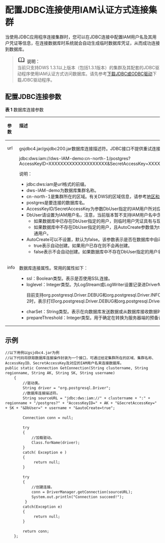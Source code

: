 # 配置JDBC连接使用IAM认证方式连接集群<a name="dws_01_0132"></a>

当使用JDBC应用程序连接集群时，您可以在JDBC连接中配置IAM用户名及其用户凭证等信息，在连接数据库时系统就会自动生成临时数据库凭证，从而成功连接到数据库。

>![](public_sys-resources/icon-note.gif) **说明：**   
>当前只支持DWS 1.3.1以上版本（包括1.3.1版本）的集群及其配套的JDBC驱动程序使用IAM认证方式访问数据库。请先参考[下载JDBC或ODBC驱动](下载jdbc或odbc驱动.md)下载JDBC驱动程序。  

## 配置JDBC连接参数<a name="section660621017949"></a>

**表 1**  数据库连接参数

<a name="table18711649194147"></a>
<table><thead align="left"><tr id="row49861304194147"><th class="cellrowborder" valign="top" width="13%" id="mcps1.2.3.1.1"><p id="p32179157194147"><a name="p32179157194147"></a><a name="p32179157194147"></a>参数</p>
</th>
<th class="cellrowborder" valign="top" width="87%" id="mcps1.2.3.1.2"><p id="p37754612194147"><a name="p37754612194147"></a><a name="p37754612194147"></a>描述</p>
</th>
</tr>
</thead>
<tbody><tr id="row35428286194147"><td class="cellrowborder" valign="top" width="13%" headers="mcps1.2.3.1.1 "><p id="p23266394194147"><a name="p23266394194147"></a><a name="p23266394194147"></a>url</p>
</td>
<td class="cellrowborder" valign="top" width="87%" headers="mcps1.2.3.1.2 "><p id="p21919088194147"><a name="p21919088194147"></a><a name="p21919088194147"></a>gsjdbc4.jar/gsjdbc200.jar数据库连接描述符。JDBC接口不提供重试连接的能力，您需要在业务代码中实现重试连接的处理。url示例如下：</p>
<p id="p19802965194147"><a name="p19802965194147"></a><a name="p19802965194147"></a>jdbc:dws:iam://dws-IAM-demo:cn-north-1/postgres?AccessKeyID=XXXXXXXXXXXXXXXXXXXX&amp;SecretAccessKey=XXXXXXXXXXXXXXXXXXXXXXXXXXXXXXXXXXXX&amp;DbUser=user_test&amp;AutoCreate=true</p>
<div class="note" id="note66045482194147"><a name="note66045482194147"></a><a name="note66045482194147"></a><span class="notetitle"> 说明： </span><div class="notebody"><a name="ul22562631194147"></a><a name="ul22562631194147"></a><ul id="ul22562631194147"><li>jdbc:dws:iam是url格式的前缀。</li><li>dws-IAM-demo为数据库集群名称。</li><li>cn-north-1是集群所在的区域。有关DWS的区域信息，请参考<a href="https://developer.huaweicloud.com/endpoint" target="_blank" rel="noopener noreferrer">地区和终端节点</a>。</li><li>postgres是要连接的数据库名。</li><li>AccessKeyID/SecretAccessKey为参数DbUser指定的IAM用户所对应的访问密钥ID和秘密访问密钥。</li><li>DbUser请设置为IAM用户名，注意，当前版本暂不支持IAM用户名中含有中划线的情况。<a name="ul1742725215153"></a><a name="ul1742725215153"></a><ul id="ul1742725215153"><li>如果数据库中已存在DbUser指定的用户，则临时用户凭证具有与现有用户相同的权限。</li><li>如果数据库中不存在DbUser指定的用户，且AutoCreate参数值为true，则自动创建一个以DbUser参数值作为用户名的新用户，默认创建的用户为数据库普通用户。</li></ul>
</li><li>AutoCreate可以不设置，默认为false。该参数表示是否在数据库中自动创建一个以DbUser参数值作为用户名的数据库用户。<a name="ul1483102224417"></a><a name="ul1483102224417"></a><ul id="ul1483102224417"><li>true表示自动创建。如果用户已存在则不会再创建。</li><li>false表示不会自动创建。如果数据库中不存在DbUser指定的用户名将返回失败。</li></ul>
</li></ul>
</div></div>
</td>
</tr>
<tr id="row39648088194147"><td class="cellrowborder" valign="top" width="13%" headers="mcps1.2.3.1.1 "><p id="p40139830194147"><a name="p40139830194147"></a><a name="p40139830194147"></a>info</p>
</td>
<td class="cellrowborder" valign="top" width="87%" headers="mcps1.2.3.1.2 "><p id="p25787388194147"><a name="p25787388194147"></a><a name="p25787388194147"></a>数据库连接属性。常用的属性如下：</p>
<a name="ul23321221194147"></a><a name="ul23321221194147"></a><ul id="ul23321221194147"><li>ssl：Boolean类型。表示是否使用SSL连接。</li><li>loglevel：Integer类型。为LogStream或LogWriter设置记录进DriverManager当前值的日志信息量。<p id="p3597914194147"><a name="p3597914194147"></a><a name="p3597914194147"></a>目前支持org.postgresql.Driver.DEBUG和org.postgresql.Driver.INFO。值为1时，表示只打印org.postgresql.Driver.INFO，将记录非常少的信息。值大于等于2时，表示打印org.postgresql.Driver.DEBUG和org.postgresql.Driver.INFO，将产生详细的日志信息。默认值为0，表示不打印日志。</p>
</li><li>charSet：String类型。表示在向数据库发送数据或从数据库接收数据时使用到的字符集。</li><li>prepareThreshold：Integer类型。用于确定在转换为服务器端的预备语句之前，要求执行方法PreparedStatement的次数。缺省值是5。</li></ul>
</td>
</tr>
</tbody>
</table>

## 示例<a name="section50467166194735"></a>

```
//以下用例以gsjdbc4.jar为例
//以下代码将获取数据库连接操作封装为一个接口，可通过给定集群所在的区域、集群名称、AccessKeyID、SecretAccessKey及对应的IAM用户名来连接数据库。
public static Connection GetConnection(String clustername, String regionname, String AK, String SK, String username)
    {
        //驱动类。
        String driver = "org.postgresql.Driver";
        //数据库连接描述符。
        String sourceURL = "jdbc:dws:iam://" + clustername + ":" + regionname + "/postgres?" + "AccessKeyID=" + AK + "&SecretAccessKey=" + SK + "&DbUser=" + username + "&autoCreate=true";
        
        Connection conn = null;
        
        try
        {
            //加载驱动。
            Class.forName(driver);
        }
        catch( Exception e )
        {
             return null;
        }
        
        try
        {
            //创建连接。
            conn = DriverManager.getConnection(sourceURL);
            System.out.println("Connection succeed!");
         }
        catch(Exception e)
        {
             return null;
        }
        
        return conn;
    };
```

